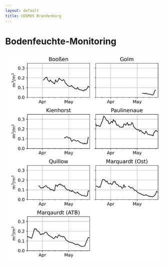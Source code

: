 ```yaml
---
layout: default
title: COSMOS Brandenburg
---
```


# Bodenfeuchte-Monitoring

![overview](https://github.com/cosmic-sense/brandenburg/raw/master/monitoring/bb-cluster-swc-series.png "Monitor")


